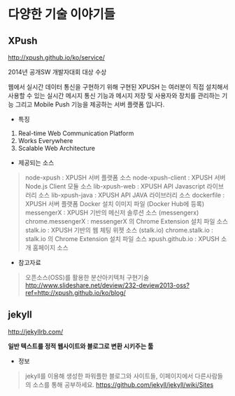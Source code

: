 # 다양한 기술 이야기들

## XPush

http://xpush.github.io/ko/service/

2014년 공개SW 개발자대회 대상 수상

웹에서 실시간 데이터 통신을 구현하기 위해 구현된 XPUSH 는 여러분이 직접 설치해서 사용할 수 있는 실시간 메시지 통신 기능과 메시지 저장 및 사용자와 장치를 관리하는 기능 그리고 Mobile Push 기능을 제공하는 서버 플랫폼 입니다.

* 특징

1. Real-time Web Communication Platform
2. Works Everywhere
3. Scalable Web Architecture

* 제공되는 소스

> node-xpush : XPUSH 서버 플랫폼 소스 
> node-xpush-client : XPUSH 서버 Node.js Client 모듈 소스 
> lib-xpush-web : XPUSH API Javascript 라이브러리 소스 
> lib-xpush-java : XPUSH API JAVA 라이브러리 소스 
> dockerfile : XPUSH 서버 플랫폼 Docker 설치 이미지 파일 (Docker Hub에 등록) 
> messengerX : XPUSH 기반의 메신저 솔루션 소스 (messengerx) 
> chrome.messengerX : messengerX 의 Chrome Extension 설치 파일 소스 
> stalk.io : XPUSH 기반의 웹 체팅 위젯 소스 (stalk.io) 
> chrome.stalk.io : stalk.io 의 Chrome Extension 설치 파일 소스 
> xpush.github.io : XPUSH 소개 홈페이지 소스

* 참고자료

> 오픈소스(OSS)를 활용한 분산아키텍처 구현기술
http://www.slideshare.net/deview/232-deview2013-oss?ref=http://xpush.github.io/ko/blog/


## jekyll

http://jekyllrb.com/

**일반 텍스트를 정적 웹사이트와 블로그로 변환 시키주는 툴**

* 정보

> jekyll를 이용해 생성한 파워플한 블로그와 사이트들, 이페이지에서 다른사람들의 소스를 통해 공부하세요.
> https://github.com/jekyll/jekyll/wiki/Sites

